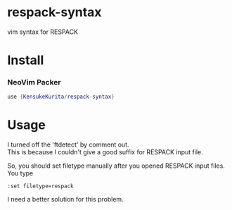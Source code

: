 # respack-syntax
vim syntax for RESPACK

# Install
### NeoVim Packer
```lua
use {KensukeKurita/respack-syntax}
```

# Usage
I turned off the 'ftdetect' by comment out.  
This is because I couldn't give a good suffix for RESPACK input file.  

So, you should set filetype manually after you opened RESPACK input files.  
You type 
```
:set filetype=respack
```

I need a better solution for this problem.
